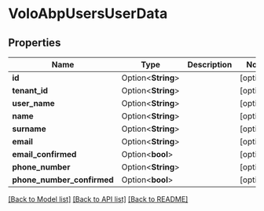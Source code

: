 # VoloAbpUsersUserData

## Properties

Name | Type | Description | Notes
------------ | ------------- | ------------- | -------------
**id** | Option<**String**> |  | [optional]
**tenant_id** | Option<**String**> |  | [optional]
**user_name** | Option<**String**> |  | [optional]
**name** | Option<**String**> |  | [optional]
**surname** | Option<**String**> |  | [optional]
**email** | Option<**String**> |  | [optional]
**email_confirmed** | Option<**bool**> |  | [optional]
**phone_number** | Option<**String**> |  | [optional]
**phone_number_confirmed** | Option<**bool**> |  | [optional]

[[Back to Model list]](../README.md#documentation-for-models) [[Back to API list]](../README.md#documentation-for-api-endpoints) [[Back to README]](../README.md)


